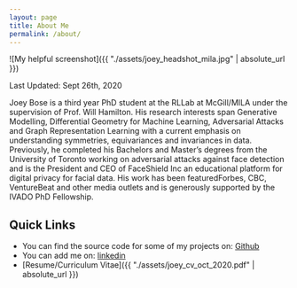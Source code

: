 ```yaml
---
layout: page
title: About Me
permalink: /about/
---
```

![My helpful screenshot]({{ "./assets/joey_headshot_mila.jpg" | absolute_url }})

Last Updated: Sept 26th, 2020

Joey Bose is a third year PhD student at the RLLab at McGill/MILA under the supervision of Prof. Will Hamilton. His research interests span Generative Modelling, Differential Geometry for Machine Learning, Adversarial Attacks and  Graph Representation Learning with a current emphasis on understanding symmetries, equivariances and invariances in data. Previously, he completed his Bachelors and Master’s degrees from the University of Toronto working on adversarial attacks against face detection and is the President and CEO of FaceShield Inc an educational platform for digital privacy for facial data. His work has been featuredForbes, CBC, VentureBeat and other media outlets and is generously supported by the IVADO PhD Fellowship.

Quick Links
----------
* You can find the source code for some of my projects on:
[Github](https://github.com/joeybose)
* You can add me on:
[linkedin](https://www.linkedin.com/in/avishek-joey-bose)
* [Resume/Curriculum Vitae]({{ "./assets/joey_cv_oct_2020.pdf" | absolute_url }})


[jekyll-organization]: https://github.com/jekyll

